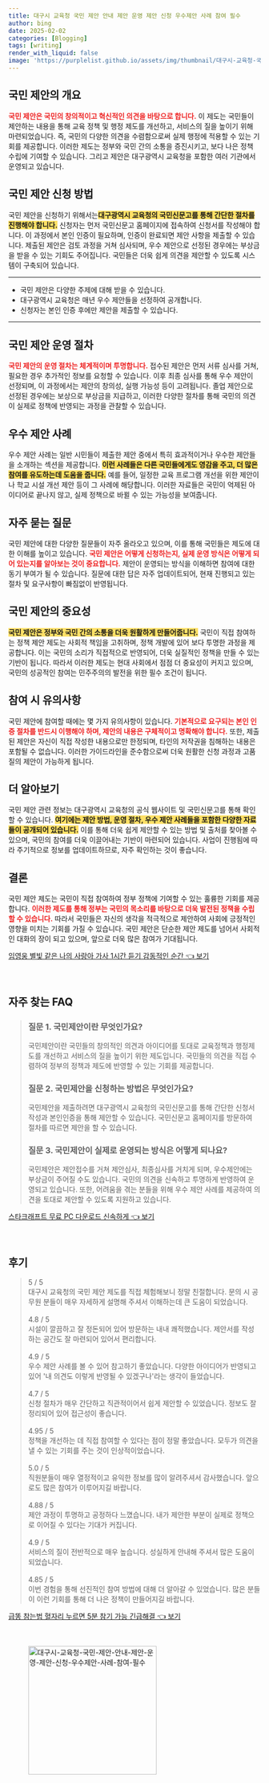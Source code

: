 ```yaml
---
title: 대구시 교육청 국민 제안 안내 제안 운영 제안 신청 우수제안 사례 참여 필수
author: bing
date: 2025-02-02
categories: [Blogging]
tags: [writing]
render_with_liquid: false
image: 'https://purplelist.github.io/assets/img/thumbnail/대구시-교육청-국민-제안-안내-제안-운영-제안-신청-우수제안-사례-참여-필수.webp'
---
```



<h2 id='국민 제안의 개요'>국민 제안의 개요</h2>

<p><b><span style="color: #ee2323;">국민 제안은 국민의 창의적이고 혁신적인 의견을 바탕으로 합니다.</span></b> 이 제도는 국민들이 제안하는 내용을 통해 교육 정책 및 행정 제도를 개선하고, 서비스의 질을 높이기 위해 마련되었습니다. 즉, 국민의 다양한 의견을 수렴함으로써 실제 행정에 적용할 수 있는 기회를 제공합니다. 이러한 제도는 정부와 국민 간의 소통을 증진시키고, 보다 나은 정책 수립에 기여할 수 있습니다. 그리고 제안은 대구광역시 교육청을 포함한 여러 기관에서 운영되고 있습니다.</p>

<h2 id='국민 제안 신청 방법'>국민 제안 신청 방법</h2>

<p>국민 제안을 신청하기 위해서는<b><span style="background-color: #ffe066;">대구광역시 교육청의 국민신문고를 통해 간단한 절차를 진행해야 합니다.</span></b> 신청자는 먼저 국민신문고 홈페이지에 접속하여 신청서를 작성해야 합니다. 이 과정에서 본인 인증이 필요하며, 인증이 완료되면 제안 사항을 제출할 수 있습니다. 제출된 제안은 검토 과정을 거쳐 심사되며, 우수 제안으로 선정된 경우에는 부상금을 받을 수 있는 기회도 주어집니다. 국민들은 더욱 쉽게 의견을 제안할 수 있도록 시스템이 구축되어 있습니다.</p>

<hr />

<ul>
    <li>국민 제안은 다양한 주제에 대해 받을 수 있습니다.</li>
    <li>대구광역시 교육청은 매년 우수 제안들을 선정하여 공개합니다.</li>
    <li>신청자는 본인 인증 후에만 제안을 제출할 수 있습니다.</li>
</ul>

<hr />

<h2 id='국민 제안 운영 절차'>국민 제안 운영 절차</h2>

<p><b><span style="color: #ee2323;">국민 제안의 운영 절차는 체계적이며 투명합니다.</span></b> 접수된 제안은 먼저 서류 심사를 거쳐, 필요한 경우 추가적인 정보를 요청할 수 있습니다. 이후 최종 심사를 통해 우수 제안이 선정되며, 이 과정에서는 제안의 창의성, 실행 가능성 등이 고려됩니다. 졸업 제안으로 선정된 경우에는 보상으로 부상금을 지급하고, 이러한 다양한 절차를 통해 국민의 의견이 실제로 정책에 반영되는 과정을 관찰할 수 있습니다.</p>

<h2 id='우수 제안 사례'>우수 제안 사례</h2>

<p>우수 제안 사례는 일반 시민들이 제출한 제안 중에서 특히 효과적이거나 우수한 제안들을 소개하는 섹션을 제공합니다. <b><span style="background-color: #ffe066;">이런 사례들은 다른 국민들에게도 영감을 주고, 더 많은 참여를 유도하는데 도움을 줍니다.</span></b> 예를 들어, 일정한 교육 프로그램 개선을 위한 제안이나 학교 시설 개선 제안 등이 그 사례에 해당합니다. 이러한 자료들은 국민이 억제된 아이디어로 끝나지 않고, 실제 정책으로 바뀔 수 있는 가능성을 보여줍니다.</p>

<h2 id='자주 묻는 질문'>자주 묻는 질문</h2>

<p>국민 제안에 대한 다양한 질문들이 자주 올라오고 있으며, 이를 통해 국민들은 제도에 대한 이해를 높이고 있습니다. <b><span style="color: #ee2323;">국민 제안은 어떻게 신청하는지, 실제 운영 방식은 어떻게 되어 있는지를 알아보는 것이 중요합니다.</span></b> 제안이 운영되는 방식을 이해하면 참여에 대한 동기 부여가 될 수 있습니다. 질문에 대한 답은 자주 업데이트되어, 현재 진행되고 있는 절차 및 요구사항이 빠짐없이 반영됩니다.</p>

<h2 id='국민 제안의 중요성'>국민 제안의 중요성</h2>

<p><b><span style="background-color: #ffe066;">국민 제안은 정부와 국민 간의 소통을 더욱 원활하게 만들어줍니다.</span></b> 국민이 직접 참여하는 정책 제안 제도는 사회적 책임을 고취하며, 정책 개발에 있어 보다 투명한 과정을 제공합니다. 이는 국민의 소리가 직접적으로 반영되어, 더욱 실질적인 정책을 만들 수 있는 기반이 됩니다. 따라서 이러한 제도는 현대 사회에서 점점 더 중요성이 커지고 있으며, 국민의 성공적인 참여는 민주주의의 발전을 위한 필수 조건이 됩니다.</p>

<h2 id='참여 시 유의사항'>참여 시 유의사항</h2>

<p>국민 제안에 참여할 때에는 몇 가지 유의사항이 있습니다. <b><span style="color: #ee2323;">기본적으로 요구되는 본인 인증 절차를 반드시 이행해야 하며, 제안의 내용은 구체적이고 명확해야 합니다.</span></b> 또한, 제출된 제안은 자신이 직접 작성한 내용으로만 한정되며, 타인의 저작권을 침해하는 내용은 포함될 수 없습니다. 이러한 가이드라인을 준수함으로써 더욱 원활한 신청 과정과 고품질의 제안이 가능하게 됩니다.</p>

<h2 id='더 알아보기'>더 알아보기</h2>

<p>국민 제안 관련 정보는 대구광역시 교육청의 공식 웹사이트 및 국민신문고를 통해 확인할 수 있습니다. <b><span style="background-color: #ffe066;">여기에는 제안 방법, 운영 절차, 우수 제안 사례들을 포함한 다양한 자료들이 공개되어 있습니다.</span></b> 이를 통해 더욱 쉽게 제안할 수 있는 방법 및 출처를 찾아볼 수 있으며, 국민의 참여를 더욱 이끌어내는 기반이 마련되어 있습니다. 사업이 진행됨에 따라 주기적으로 정보를 업데이트하므로, 자주 확인하는 것이 좋습니다.</p>

<h2 id='결론'>결론</h2>

<p>국민 제안 제도는 국민이 직접 참여하여 정부 정책에 기여할 수 있는 훌륭한 기회를 제공합니다. <b><span style="color: #ee2323;">이러한 제도를 통해 정부는 국민의 목소리를 바탕으로 더욱 발전된 정책을 수립할 수 있습니다.</span></b> 따라서 국민들은 자신의 생각을 적극적으로 제안하여 사회에 긍정적인 영향을 미치는 기회를 가질 수 있습니다. 국민 제안은 단순한 제안 제도를 넘어서 사회적인 대화의 장이 되고 있으며, 앞으로 더욱 많은 참여가 기대됩니다.</p>


<p><a class="click-button" title="임영웅 별빛 같은 나의 사랑아 가사 1시간 듣기 감동적인 순간" href="https://purplelist.github.io/posts/%EC%9E%84%EC%98%81%EC%9B%85-%EB%B3%84%EB%B9%9B-%EA%B0%99%EC%9D%80-%EB%82%98%EC%9D%98-%EC%82%AC%EB%9E%91%EC%95%84-%EA%B0%80%EC%82%AC-1%EC%8B%9C%EA%B0%84-%EB%93%A3%EA%B8%B0-%EA%B0%90%EB%8F%99%EC%A0%81%EC%9D%B8-%EC%88%9C%EA%B0%84/" rel="dofollow">임영웅 별빛 같은 나의 사랑아 가사 1시간 듣기 감동적인 순간 👈 보기</a></p><br>
<h2 id='자주_찾는_FAQ'>자주 찾는 FAQ</h2>
<div itemscope="" itemtype="https://schema.org/FAQPage">
<blockquote>
<div itemscope="" itemprop="mainEntity" itemtype="https://schema.org/Question">
<h3 itemprop="name">질문 1. 국민제안이란 무엇인가요?</h3>
<div itemscope="" itemprop="acceptedAnswer" itemtype="https://schema.org/Answer">
<span itemprop="text">
<p>국민제안이란 국민들의 창의적인 의견과 아이디어를 토대로 교육정책과 행정제도를 개선하고 서비스의 질을 높이기 위한 제도입니다. 국민들의 의견을 직접 수렴하여 정부의 정책과 제도에 반영할 수 있는 기회를 제공합니다.</p>
</span>
</div>
</div>
<div itemscope="" itemprop="mainEntity" itemtype="https://schema.org/Question">
<h3 itemprop="name">질문 2. 국민제안을 신청하는 방법은 무엇인가요?</h3>
<div itemscope="" itemprop="acceptedAnswer" itemtype="https://schema.org/Answer">
<span itemprop="text">
<p>국민제안을 제출하려면 대구광역시 교육청의 국민신문고를 통해 간단한 신청서 작성과 본인인증을 통해 제안할 수 있습니다. 국민신문고 홈페이지를 방문하여 절차를 따르면 제안을 할 수 있습니다.</p>
</span>
</div>
</div>
<div itemscope="" itemprop="mainEntity" itemtype="https://schema.org/Question">
<h3 itemprop="name">질문 3. 국민제안이 실제로 운영되는 방식은 어떻게 되나요?</h3>
<div itemscope="" itemprop="acceptedAnswer" itemtype="https://schema.org/Answer">
<span itemprop="text">
<p>국민제안은 제안접수를 거쳐 제안심사, 최종심사를 거치게 되며, 우수제안에는 부상금이 주어질 수도 있습니다. 국민의 의견을 신속하고 투명하게 반영하여 운영되고 있습니다. 또한, 어려움을 겪는 분들을 위해 우수 제안 사례를 제공하여 의견을 토대로 제안할 수 있도록 지원하고 있습니다.</p>
</span>
</div>
</div>
</blockquote>
</div>
<p><a class="click-button" title="스타크래프트 무료 PC 다운로드 신속하게" href="https://purplelist.github.io/posts/%EC%8A%A4%ED%83%80%ED%81%AC%EB%9E%98%ED%94%84%ED%8A%B8-%EB%AC%B4%EB%A3%8C-PC-%EB%8B%A4%EC%9A%B4%EB%A1%9C%EB%93%9C-%EC%8B%A0%EC%86%8D%ED%95%98%EA%B2%8C/" rel="dofollow">스타크래프트 무료 PC 다운로드 신속하게 👈 보기</a></p><br>
<h2 id='후기'>후기</h2>
<div itemscope itemtype="https://schema.org/Product">
  <blockquote>
  <div itemprop="review" itemscope itemtype="https://schema.org/Review">
      <div itemprop="reviewRating" itemscope itemtype="https://schema.org/Rating"> <span itemprop="ratingValue">5</span> / <span itemprop="bestRating">5</span> </div>
      <span itemprop="reviewBody">대구시 교육청의 국민 제안 제도를 직접 체험해보니 정말 친절합니다. 문의 시 공무원 분들이 매우 자세하게 설명해 주셔서 이해하는데 큰 도움이 되었습니다.</span>
  </div>
  <br>
  <div itemprop="review" itemscope itemtype="https://schema.org/Review">
      <div itemprop="reviewRating" itemscope itemtype="https://schema.org/Rating"> <span itemprop="ratingValue">4.8</span> / <span itemprop="bestRating">5</span> </div>
      <span itemprop="reviewBody">시설이 깔끔하고 잘 정돈되어 있어 방문하는 내내 쾌적했습니다. 제안서를 작성하는 공간도 잘 마련되어 있어서 편리합니다.</span>
  </div>
  <br>
  <div itemprop="review" itemscope itemtype="https://schema.org/Review">
      <div itemprop="reviewRating" itemscope itemtype="https://schema.org/Rating"> <span itemprop="ratingValue">4.9</span> / <span itemprop="bestRating">5</span> </div>
      <span itemprop="reviewBody">우수 제안 사례를 볼 수 있어 참고하기 좋았습니다. 다양한 아이디어가 반영되고 있어 '내 의견도 이렇게 반영될 수 있겠구나'라는 생각이 들었습니다.</span>
  </div>
  <br>
  <div itemprop="review" itemscope itemtype="https://schema.org/Review">
      <div itemprop="reviewRating" itemscope itemtype="https://schema.org/Rating"> <span itemprop="ratingValue">4.7</span> / <span itemprop="bestRating">5</span> </div>
      <span itemprop="reviewBody">신청 절차가 매우 간단하고 직관적이어서 쉽게 제안할 수 있었습니다. 정보도 잘 정리되어 있어 접근성이 좋습니다.</span>
  </div>
  <br>
  <div itemprop="review" itemscope itemtype="https://schema.org/Review">
      <div itemprop="reviewRating" itemscope itemtype="https://schema.org/Rating"> <span itemprop="ratingValue">4.95</span> / <span itemprop="bestRating">5</span> </div>
      <span itemprop="reviewBody">정책을 개선하는 데 직접 참여할 수 있다는 점이 정말 좋았습니다. 모두가 의견을 낼 수 있는 기회를 주는 것이 인상적이었습니다.</span>
  </div>
  <br>
  <div itemprop="review" itemscope itemtype="https://schema.org/Review">
      <div itemprop="reviewRating" itemscope itemtype="https://schema.org/Rating"> <span itemprop="ratingValue">5.0</span> / <span itemprop="bestRating">5</span> </div>
      <span itemprop="reviewBody">직원분들이 매우 열정적이고 유익한 정보를 많이 알려주셔서 감사했습니다. 앞으로도 많은 참여가 이루어지길 바랍니다.</span>
  </div>
  <br>
  <div itemprop="review" itemscope itemtype="https://schema.org/Review">
      <div itemprop="reviewRating" itemscope itemtype="https://schema.org/Rating"> <span itemprop="ratingValue">4.88</span> / <span itemprop="bestRating">5</span> </div>
      <span itemprop="reviewBody">제안 과정이 투명하고 공정하다 느꼈습니다. 내가 제안한 부분이 실제로 정책으로 이어질 수 있다는 기대가 커집니다.</span>
  </div>
  <br>
  <div itemprop="review" itemscope itemtype="https://schema.org/Review">
      <div itemprop="reviewRating" itemscope itemtype="https://schema.org/Rating"> <span itemprop="ratingValue">4.9</span> / <span itemprop="bestRating">5</span> </div>
      <span itemprop="reviewBody">서비스의 질이 전반적으로 매우 높습니다. 성실하게 안내해 주셔서 많은 도움이 되었습니다.</span>
  </div>
  <br>
  <div itemprop="review" itemscope itemtype="https://schema.org/Review">
      <div itemprop="reviewRating" itemscope itemtype="https://schema.org/Rating"> <span itemprop="ratingValue">4.85</span> / <span itemprop="bestRating">5</span> </div>
      <span itemprop="reviewBody">이번 경험을 통해 선진적인 참여 방법에 대해 더 알아갈 수 있었습니다. 많은 분들이 이런 기회를 통해 더 나은 정책이 만들어지길 바랍니다.</span>
  </div>
  </blockquote>
</div>
<p><a class="click-button" title="급똥 참는법 혈자리 누르면 5분 참기 가능 긴급해결" href="https://purplelist.github.io/posts/%EA%B8%89%EB%98%A5-%EC%B0%B8%EB%8A%94%EB%B2%95-%ED%98%88%EC%9E%90%EB%A6%AC-%EB%88%84%EB%A5%B4%EB%A9%B4-5%EB%B6%84-%EC%B0%B8%EA%B8%B0-%EA%B0%80%EB%8A%A5-%EA%B8%B4%EA%B8%89%ED%95%B4%EA%B2%B0/" rel="dofollow">급똥 참는법 혈자리 누르면 5분 참기 가능 긴급해결 👈 보기</a></p><br>
<figure class="image"><img src="https://purplelist.github.io/assets/img/thumbnail/대구시-교육청-국민-제안-안내-제안-운영-제안-신청-우수제안-사례-참여-필수.webp" alt="대구시-교육청-국민-제안-안내-제안-운영-제안-신청-우수제안-사례-참여-필수" width="256" height="256"></figure>